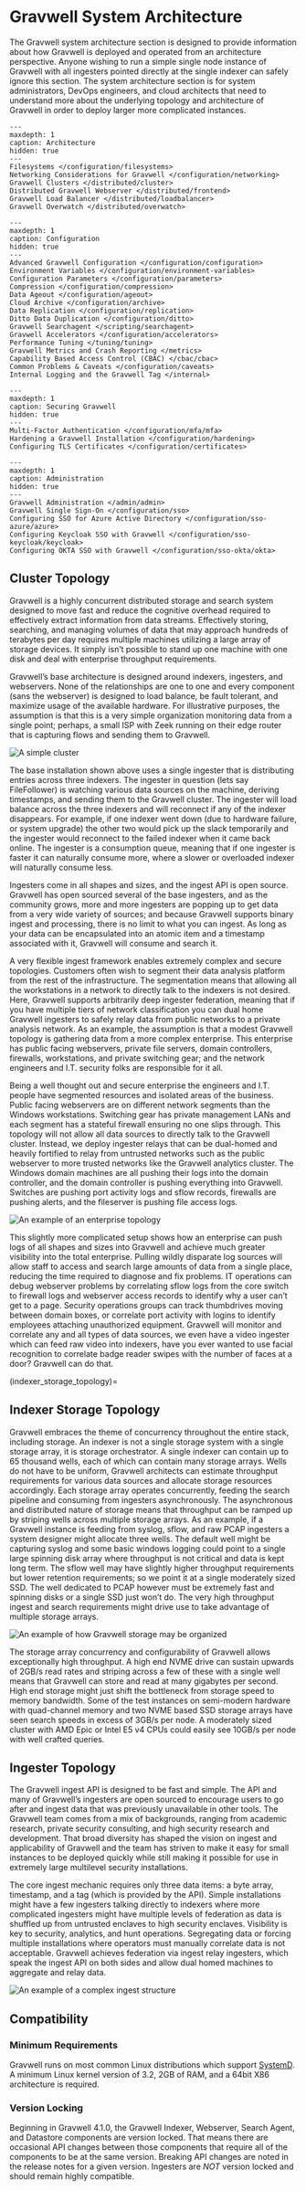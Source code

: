 # Gravwell System Architecture

The Gravwell system architecture section is designed to provide information about how Gravwell is deployed and operated from an architecture perspective.  Anyone wishing to run a simple single node instance of Gravwell with all ingesters pointed directly at the single indexer can safely ignore this section.  The system architecture section is for system administrators, DevOps engineers, and cloud architects that need to understand more about the underlying topology and architecture of Gravwell in order to deploy larger more complicated instances.

```{toctree}
---
maxdepth: 1
caption: Architecture
hidden: true
---
Filesystems </configuration/filesystems>
Networking Considerations for Gravwell </configuration/networking>
Gravwell Clusters </distributed/cluster>
Distributed Gravwell Webserver </distributed/frontend>
Gravwell Load Balancer </distributed/loadbalancer>
Gravwell Overwatch </distributed/overwatch>
```

```{toctree}
---
maxdepth: 1
caption: Configuration
hidden: true
---
Advanced Gravwell Configuration </configuration/configuration>
Environment Variables </configuration/environment-variables>
Configuration Parameters </configuration/parameters>
Compression </configuration/compression>
Data Ageout </configuration/ageout>
Cloud Archive </configuration/archive>
Data Replication </configuration/replication>
Ditto Data Duplication </configuration/ditto>
Gravwell Searchagent </scripting/searchagent>
Gravwell Accelerators </configuration/accelerators>
Performance Tuning </tuning/tuning>
Gravwell Metrics and Crash Reporting </metrics>
Capability Based Access Control (CBAC) </cbac/cbac>
Common Problems & Caveats </configuration/caveats>
Internal Logging and the Gravwell Tag </internal>
```

```{toctree}
---
maxdepth: 1
caption: Securing Gravwell
hidden: true
---
Multi-Factor Authentication </configuration/mfa/mfa>
Hardening a Gravwell Installation </configuration/hardening>
Configuring TLS Certificates </configuration/certificates>
```

```{toctree}
---
maxdepth: 1
caption: Administration
hidden: true
---
Gravwell Administration </admin/admin>
Gravwell Single Sign-On </configuration/sso>
Configuring SSO for Azure Active Directory </configuration/sso-azure/azure>
Configuring Keycloak SSO with Gravwell </configuration/sso-keycloak/keycloak>
Configuring OKTA SSO with Gravwell </configuration/sso-okta/okta>
```

## Cluster Topology

Gravwell is a highly concurrent distributed storage and search system designed to move fast and reduce the cognitive overhead required to effectively extract information from data streams.  Effectively storing, searching, and managing volumes of data that may approach hundreds of terabytes per day requires multiple machines utilizing a large array of storage devices.  It simply isn’t possible to stand up one machine with one disk and deal with enterprise throughput requirements.

Gravwell’s base architecture is designed around indexers, ingesters, and webservers.  None of the relationships are one to one and every component (sans the webserver) is designed to load balance, be fault tolerant, and maximize usage of the available hardware. For illustrative purposes, the assumption is that this is a very simple organization monitoring data from a single point; perhaps, a small ISP with Zeek running on their edge router that is capturing flows and sending them to Gravwell.

![A simple cluster](SimpleCluster.png)

The base installation shown above uses a single ingester that is distributing entries across three indexers.  The ingester in question (lets say FileFollower) is watching various data sources on the machine, deriving timestamps, and sending them to the Gravwell cluster.  The ingester will load balance across the three indexers and will reconnect if any of the indexer disappears.  For example, if one indexer went down (due to hardware failure, or system upgrade) the other two would pick up the slack temporarily and the ingester would reconnect to the failed indexer when it came back online.  The ingester is a consumption queue, meaning that if one ingester is faster it can naturally consume more, where a slower or overloaded indexer will naturally consume less.

Ingesters come in all shapes and sizes, and the ingest API is open source.  Gravwell has open sourced several of the base ingesters, and as the community grows, more and more ingesters are popping up to get data from a very wide variety of sources; and because Gravwell supports binary ingest and processing, there is no limit to what you can ingest.  As long as your data can be encapsulated into an atomic item and a timestamp associated with it, Gravwell will consume and search it.

A very flexible ingest framework enables extremely complex and secure topologies.  Customers often wish to segment their data analysis platform from the rest of the infrastructure.  The segmentation means that allowing all the workstations in a network to directly talk to the indexers is not desired.   Here, Gravwell supports arbitrarily deep ingester federation, meaning that if you have multiple tiers of network classification you can dual home Gravwell ingesters to safely relay data from public networks to a private analysis network.  As an example, the assumption is that a modest Gravwell topology is gathering data from a more complex enterprise.  This enterprise has public facing webservers, private file servers, domain controllers, firewalls, workstations, and private switching gear; and the network engineers and I.T. security folks are responsible for it all.

Being a well thought out and secure enterprise the engineers and I.T. people have segmented resources and isolated areas of the business.  Public facing webservers are on different network segments than the Windows workstations.  Switching gear has private management LANs and each segment has a stateful firewall ensuring no one slips through.  This topology will not allow all data sources to directly talk to the Gravwell cluster.  Instead, we deploy ingester relays that can be dual-homed and heavily fortified to relay from untrusted networks such as the public webserver to more trusted networks like the Gravwell analytics cluster.  The Windows domain machines are all pushing their logs into the domain controller, and the domain controller is pushing everything into Gravwell.  Switches are pushing port activity logs and sflow records, firewalls are pushing alerts, and the fileserver is pushing file access logs.

![An example of an enterprise topology](ExampleEnterprise.png)

This slightly more complicated setup shows how an enterprise can push logs of all shapes and sizes into Gravwell and achieve much greater visibility into the total enterprise.  Pulling wildly disparate log sources will allow staff to access and search large amounts of data from a single place, reducing the time required to diagnose and fix problems.  IT operations can debug webserver problems by correlating sflow logs from the core switch to firewall logs and webserver access records to identify why a user can’t get to a page.  Security operations groups can track thumbdrives moving between domain boxes, or correlate port activity with logins to identify employees attaching unauthorized equipment.  Gravwell will monitor and correlate any and all types of data sources, we even have a video ingester which can feed raw video into indexers, have you ever wanted to use facial recognition to correlate badge reader swipes with the number of faces at a door?  Gravwell can do that.

(indexer_storage_topology)=
## Indexer Storage Topology

Gravwell embraces the theme of concurrency throughout the entire stack, including storage.  An indexer is not a single storage system with a single storage array, it is storage orchestrator.  A single indexer can contain up to 65 thousand wells, each of which can contain many storage arrays.  Wells do not have to be uniform, Gravwell architects can estimate throughput requirements for various data sources and allocate storage resources accordingly.  Each storage array operates concurrently, feeding the search pipeline and consuming from ingesters asynchronously.  The asynchronous and distributed nature of storage means that throughput can be ramped up by striping wells across multiple storage arrays.  As an example, if a Gravwell instance is feeding from syslog, sflow, and raw PCAP ingesters a system designer might allocate three wells.  The default well might be capturing syslog and some basic windows logging could point to a single large spinning disk array where throughput is not critical and data is kept long term.  The sflow well may have slightly higher throughput requirements but lower retention requirements; so we point it at a single moderately sized SSD.  The well dedicated to PCAP however must be extremely fast and spinning disks or a single SSD just won’t do.  The very high throughput ingest and search requirements might drive use to take advantage of multiple storage arrays.

![An example of how Gravwell storage may be organized](ExampleStorage.png)

The storage array concurrency and configurability of Gravwell allows exceptionally high throughput.  A high end NVME drive can sustain upwards of 2GB/s read rates and striping across a few of these with a single well means that Gravwell can store and read at many gigabytes per second.  High end storage might just shift the bottleneck from storage speed to memory bandwidth.  Some of the test instances on semi-modern hardware with quad-channel memory and two NVME based SSD storage arrays have seen search speeds in excess of 3GB/s per node.  A moderately sized cluster with AMD Epic or Intel E5 v4 CPUs could easily see 10GB/s per node with well crafted queries.

## Ingester Topology

The Gravwell ingest API is designed to be fast and simple.  The API and many of Gravwell’s ingesters are open sourced to encourage users to go after and ingest data that was previously unavailable in other tools.  The Gravwell team comes from a mix of backgrounds, ranging from academic research, private security consulting, and high security research and development.  That broad diversity has shaped the vision on ingest and applicability of Gravwell and the team has striven to make it easy for small instances to be deployed quickly while still making it possible for use in extremely large multilevel security installations.

The core ingest mechanic requires only three data items: a byte array, timestamp, and a tag (which is provided by the API).  Simple installations might have a few ingesters talking directly to indexers where more complicated ingesters might have multiple levels of federation as data is shuffled up from untrusted enclaves to high security enclaves.  Visibility is key to security, analytics, and hunt operations.  Segregating data or forcing multiple installations where operators must manually correlate data is not acceptable.  Gravwell achieves federation via ingest relay ingesters, which speak the ingest API on both sides and allow dual homed machines to aggregate and relay data.

![An example of a complex ingest structure](IngestRelay.png)

## Compatibility 

### Minimum Requirements

Gravwell runs on most common Linux distributions which support [SystemD](https://en.wikipedia.org/wiki/Systemd). A minimum Linux kernel version of 3.2, 2GB of RAM, and a 64bit X86 architecture is required.

### Version Locking

Beginning in Gravwell 4.1.0, the Gravwell Indexer, Webserver, Search Agent, and Datastore components are version locked. That means there are occasional API changes between those components that require all of the components to be at the same version. Breaking API changes are noted in the release notes for a given version.  Ingesters are *NOT* version locked and should remain highly compatible.
